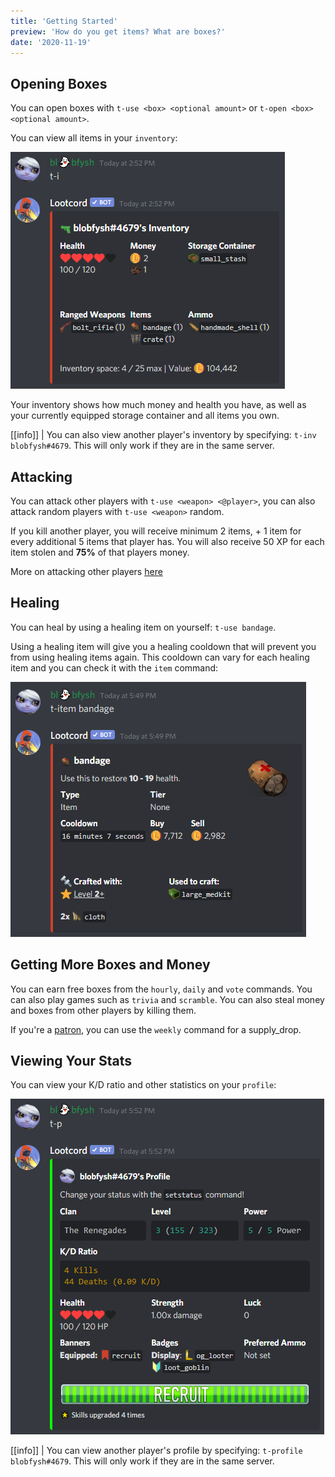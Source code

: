 ```yaml
---
title: 'Getting Started'
preview: 'How do you get items? What are boxes?'
date: '2020-11-19'
---
```


## Opening Boxes

You can open boxes with `t-use <box> <optional amount>` or `t-open <box> <optional amount>`.

You can view all items in your `inventory`:

![inventory command image](./inventory.png)

Your inventory shows how much money and health you have, as well as your currently equipped storage container and all items you own.

[[info]]
| You can also view another player's inventory by specifying: `t-inv blobfysh#4679`. This will only work if they are in the same server.

## Attacking

You can attack other players with `t-use <weapon> <@player>`, you can also attack random players with `t-use <weapon>` random.


If you kill another player, you will receive minimum 2 items, + 1 item for every additional 5 items that player has. You will also receive 50 XP for each item stolen and **75%** of that players money.


More on attacking other players [here](/guides/attacks)

## Healing

You can heal by using a healing item on yourself: `t-use bandage`.

Using a healing item will give you a healing cooldown that will prevent you from using healing items again. This cooldown can vary for each healing item and you can check it with the `item` command:

![bandage image](./bandage.png)

## Getting More Boxes and Money

You can earn free boxes from the `hourly`, `daily` and `vote` commands. You can also play games such as `trivia` and `scramble`. You can also steal money and boxes from other players by killing them.

If you're a [patron](https://www.patreon.com/bePatron?u=14199989), you can use the `weekly` command for a supply_drop.

## Viewing Your Stats

You can view your K/D ratio and other statistics on your `profile`:

![profile command](./profile.png)

[[info]]
| You can view another player's profile by specifying: `t-profile blobfysh#4679`. This will only work if they are in the same server.